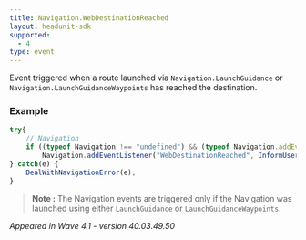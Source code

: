 ```yaml
---
title: Navigation.WebDestinationReached
layout: headunit-sdk
supported:
  - 4
type: event
---
```

Event triggered when a route launched via `Navigation.LaunchGuidance` or `Navigation.LaunchGuidanceWaypoints` has reached the destination.

### Example

```javascript
try{	
	// Navigation
	if ((typeof Navigation !== "undefined") && (typeof Navigation.addEventListener !== "undefined")) {
		Navigation.addEventListener("WebDestinationReached", InformUserDestinationReached()	}
} catch(e) {
	DealWithNavigationError(e);
}
```

>**Note :** The Navigation events are triggered only if the Navigation was launched using either `LaunchGuidance` or `LaunchGuidanceWaypoints`.

*Appeared in Wave 4.1 - version 40.03.49.50*